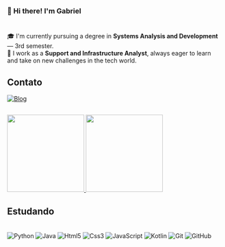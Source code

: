 ### 👋 Hi there! I'm Gabriel
# 

🎓 I'm currently pursuing a degree in **Systems Analysis and Development** — 3rd semester.  
💼 I work as a **Support and Infrastructure Analyst**, always eager to learn and take on new challenges in the tech world.  

## Contato
[![Blog](https://img.shields.io/badge/LinkedIn-0077B5?style=for-the-badge&logo=linkedin&logoColor=white
)](https://www.linkedin.com/in/gabriel-loterio-1b4aa32b6/)
##

  <div>
  <a href="https://beacons.ai/seunomeaqui">
    <img height="180em" src="https://github-readme-stats.vercel.app/api?username=GaLoterio&show_icons=true&theme=dracula&include_all_commits=true&count_private=true"/>
    <img height="180em" src="https://github-readme-stats.vercel.app/api/top-langs/?username=GaLoterio&layout=compact&langs_count=16&theme=dracula"/>
  </a>
</div>


## Estudando

<div style="display : inline_block"><br/>
 <img align="center" alt="Python" src="https://img.shields.io/badge/Python-14354C?style=for-the-badge&logo=python&logoColor=white" />
 <img align="center" alt="Java" src="https://img.shields.io/badge/Java-ED8B00?style=for-the-badge&logo=openjdk&logoColor=white" />
 <img align="center" alt="Html5" src="https://img.shields.io/badge/HTML5-E34F26?style=for-the-badge&logo=html5&logoColor=white" />
 <img align="center" alt="Css3" src="https://img.shields.io/badge/CSS3-1572B6?style=for-the-badge&logo=css3&logoColor=white " />
 <img align="center" alt="JavaScript" src="https://img.shields.io/badge/JavaScript-F7DF1E?style=for-the-badge&logo=javascript&logoColor=black " />
 <img align="center" alt="Kotlin" src="https://img.shields.io/badge/Kotlin-7F52FF?style=for-the-badge&logo=kotlin&logoColor=white" />
 <img align="center" alt="Git" src="https://img.shields.io/badge/Git-F05032?style=for-the-badge&logo=git&logoColor=white" />
 <img align="center" alt="GitHub" src="https://img.shields.io/badge/GitHub-181717?style=for-the-badge&logo=github&logoColor=white" />


 


</div>
